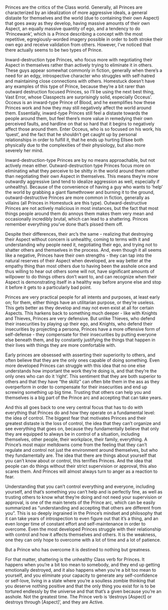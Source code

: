 Princes are the critics of the Class world. Generally, all Princes are characterized by an idealization of more aggressive ideals, a general distaste for themselves and the world (due to containing their own Aspect) that goes away as they develop, having massive amounts of their own Aspect, an equally massive quantity of ego, and a tendency to do ‘Princewank’, which is a Prince describing a concept with the most repetitive, egregiously-worded imagery possible in order to both stroke their own ego and receive validation from others. However, I’ve noticed that there actually seems to be two types of Prince.

Inward-destruction type Princes, who focus more with negotiating their Aspect in themselves rather than actively trying to eliminate it in others. These guys appear somewhat commonly in fiction, generally when there’s a need for an edgy, introspective character who struggles with self-hatred and maintaining close connections with others.
Homestuck doesn’t have any examples of this type of Prince, because they’re a bit rarer than outward destruction focused Princes, so I’ll be using the next best thing, Vast Error, whose Classpects are surprisingly solid, especially Occeus’. Occeus is an inward-type Prince of Blood, and he exemplifies how these Princes work and how they may still negatively affect the world around them. Essentially, inward-type Princes still feel a distaste towards the people around them, but feel there’s more value in remedying their own perceived faults, and hardline on that so hard that it begins to negatively affect those around them. Enter Occeus, who is so focused on his work, his ‘quest’, and the fact that he shouldn’t get caught up by personal relationships in order to fulfill it, that he ends up hurting Ellsee both physically due to the complexities of their physiology, but also more severely her mind.

Inward-destruction-type Princes are by no means approachable, but not actively mean either. 
Outward-destruction type Princes focus more on eliminating what they perceive to be shitty in the world around them rather than negotiating their own Aspect in themselves. This means they’re more outwardly aggressive (and tend to idealize aggression as well, especially if unhealthy). Because of the convenience of having a guy who wants to ‘help’ the world by grabbing a giant flamethrower and burning it to the ground, outward-destructive Princes are more common in fiction, generally as villains (all Princes in Homestuck are this type). Outward-destructive Princes are not actively malicious in most instances, but the fact that most things people around them do annoys them makes them very mean and occasionally incredibly brutal, which can lead to a shattering. Princes remember everything you’ve done that’s pissed them off.

Despite their differences, their arc’s the same - realizing that destroying their Aspect without concern is unhealthy, coming to terms with it and understanding why people need it, negotiating their ego, and trying not to shatter others and themselves in the process. And, even though it all seems like a negative, Princes have their own strengths - they can tap into the natural reserves of their Aspect when developed, are way better at the empathy thing than most others due to having been the asshole once and thus willing to hear out others some will not, have significant amounts of willpower to do things others don’t want to, and can recognize when their Aspect is demonstrating itself in a healthy way before anyone else and stop it before it gets to a particularly bad point.

Princes are very practical people for all intents and purposes, at least early on; for them, either things have an utilitarian purpose, or they’re useless. This gets better as they develop and may not even exist at all for certain Aspects. This harkens back to something much deeper - like with Knights and Thieves, Princes are very defensive. But unlike Thieves, who defend their insecurities by playing up their ego, and Knights, who defend their insecurities by projecting a persona, Princes have a more offensive form of self-defense - they compensate for their insecurities by putting everyone else beneath them, and by constantly justifying the things that happen in their lives with things they are more comfortable with.

Early princes are obsessed with asserting their superiority to others, and often believe that they are the only ones capable of doing something. Even more developed Princes can struggle with this idea that no one else understands how important the work they’re doing is, and that they’re the only ones who can do it ‘right’. This sentiment that they are both superior to others and that they have “the skillz” can often bite them in the ass as they overperform in order to compensate for their insecurities and end up screwing something up big time. Trusting that others can help you and themselves is a big part of the Prince arc and accepting that can take years.

And this all goes back to one very central focus that has to do with everything that Princes do and how they operate on a fundamental level: the idea of control. The biggest fear that motivates Princes and their greatest distaste is the loss of control, the idea that they can’t organize and see everything that goes on, because they fundamentally believe that only they are equipped to always be in control of a situation, including themselves, other people, their workplace, their family, everything. A Prince’s most major meltdowns come from the feeling that they can’t regulate and control not just the environment around themselves, but who they fundamentally are. The idea that there are things about yourself that you can’t know about or control, this terrifies Princes. And the idea that people can do things without their strict supervision or approval, this also scares them. And Princes will almost always turn to anger as a reaction to fear. 

Understanding that you can’t control everything and everyone, including yourself, and that’s something you can’t help and is perfectly fine, as well as trusting others to know what they’re doing and not need your supervision or approval, is one of the main tenets of the Prince arc, which can be easily summarized as “understanding and accepting that others are different from you”. This is so deeply ingrained in the Prince’s mindset and philosophy that it can take years of introspection to even figure out that it’s a thing, and an even longer time of constant effort and self-maintenance in order to overcome. Even the most developed Princes struggle with their relationship with control and how it affects themselves and others. It is the weakness, one they can only hope to overcome with a lot of time and a lot of patience.

But a Prince who has overcome it is destined to nothing but greatness.

For that matter, shattering is the unhealthy Class verb for Princes. It happens when you’re a bit too mean to somebody, and they end up getting emotionally destroyed, and it also happens when you’re a bit too mean to yourself, and you eliminate your capacity to generate any self-confidence or self-love, living in a state where you’re a soulless zombie thinking that you deserve nothing positive and that the only thing you exist for is to be tortured endlessly by the universe and that that’s a given because you’re an asshole. Not the greatest time.
The Prince verb is ‘destroys [Aspect] or destroys through [Aspect]’, and they are Active.
